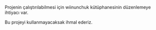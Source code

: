 Projenin çalıştırılabilmesi için wiinunchuk kütüphanesinin düzenlemeye ihtiyacı var.

Bu projeyi kullanmayacaksak ihmal ederiz.
